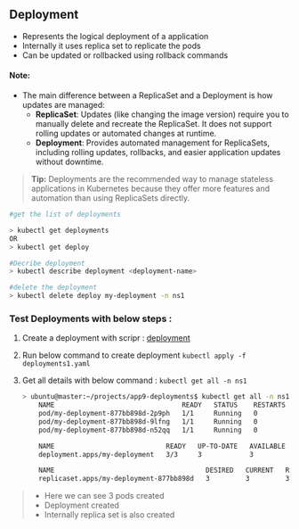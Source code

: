 ## Deployment


- Represents the logical deployment of a application
- Internally it uses replica set to replicate the pods
- Can be updated or rollbacked using rollback commands

#### Note:

- The main difference between a ReplicaSet and a Deployment is how updates are managed:
  - **ReplicaSet**: Updates (like changing the image version) require you to manually delete and recreate the ReplicaSet. It does not support rolling updates or automated changes at runtime.
  - **Deployment**: Provides automated management for ReplicaSets, including rolling updates, rollbacks, and easier application updates without downtime.

> **Tip:** Deployments are the recommended way to manage stateless applications in Kubernetes because they offer more features and automation than using ReplicaSets directly.


```bash
#get the list of deployments

> kubectl get deployments
OR
> kubectl get deploy

#Decribe deployment
> kubectl describe deployment <deployment-name>

#delete the deployment 
> kubectl delete deploy my-deployment -n ns1
```

### Test Deployments with below steps :

1. Create a deployment with scripr : [deployment](./deployments1.yaml)
2. Run below command to create deployment
    `kubectl apply -f deployments1.yaml`
3. Get all details with below command :
    `kubectl get all -n ns1`

    ```bash
    > ubuntu@master:~/projects/app9-deployments$ kubectl get all -n ns1
        NAME                                READY   STATUS    RESTARTS   AGE
        pod/my-deployment-877bb898d-2p9ph   1/1     Running   0          39s
        pod/my-deployment-877bb898d-9lfng   1/1     Running   0          39s
        pod/my-deployment-877bb898d-n52qq   1/1     Running   0          39s

        NAME                            READY   UP-TO-DATE   AVAILABLE   AGE
        deployment.apps/my-deployment   3/3     3            3           39s

        NAME                                      DESIRED   CURRENT   READY   AGE
        replicaset.apps/my-deployment-877bb898d   3         3         3       39s

    ```

> - Here we can see 3 pods created
> - Deployment created
> - Internally replica set is also created

